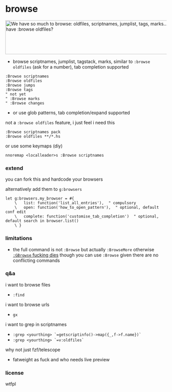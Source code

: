 # browse

<img src='https://github.com/user-attachments/assets/76d4f8c9-1bc9-4848-a847-db289db7478c' width='640' height='106' alt='We have so much to browse: oldfiles, scriptnames, jumplist, tags, marks... why can we only have :browse oldfiles?'/>


* browse scriptnames, jumplist, tagstack, marks, similar to `:browse oldfiles`
  (ask for a number), tab completion supported

```vim
:Browse scriptnames
:Browse oldfiles
:Browse jumps
:Browse tags
" not yet
" :Browse marks
" :Browse changes
```

* or use glob patterns, tab completion/expand supported

not a `:browse oldfiles` feature, i just feel i need this

```vim
:Browse scriptnames pack
:Browse oldfiles **/*.hs
```

or use some keymaps (diy)

```vim
nnoremap <localleader>s :Browse scriptnames 
```

### extend

you can fork this and hardcode your browsers

alternatively add them to `g:browsers`

<!-- todo: add key-type lookup table, maybe example -->

```vim
let g:browsers.my_browser = #{
    \   list: function('list_all_entries'),  " compulsory
    \   open: function('how_to_open_pattern'),  " optional, default conf edit
    \   complete: function('customise_tab_completion')  " optional, default search in browser.list()
    \ }
```
### limitations

* the full command is not `:Browse` but actually `:BrowseMore`
  otherwise [`:GBrowse` fucking dies](https://github.com/tpope/vim-fugitive/blob/master/autoload/fugitive.vim#L7432)
  though you can use `:Browse` given there are no conflicting commands

### q&a

i want to browse files
* `:find`

i want to browse urls
* `gx`

i want to grep in scriptnames
* ``:grep <yourthing> `=getscriptinfo()->map({_,f->f.name})` ``
* ``:grep <yourthing> `=v:oldfiles` ``

why not just fzf/telescope
* fatweight as fuck and who needs live preview

### license

wtfpl

